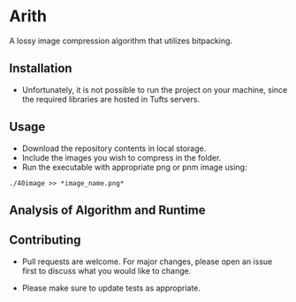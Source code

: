 # Arith
A lossy image compression algorithm that utilizes bitpacking.

## Installation
* Unfortunately, it is not possible to run the project on your machine, since the required libraries are hosted in Tufts servers.

## Usage
  * Download the repository contents in local storage.
  * Include the images you wish to compress in the folder.
  * Run the executable with appropriate png or pnm image using:
  ```
  ./40image >> *image_name.png*
  ```

## Analysis of Algorithm and Runtime
  

## Contributing

* Pull requests are welcome. For major changes, please open an issue first to discuss what you would like to change.

* Please make sure to update tests as appropriate.

